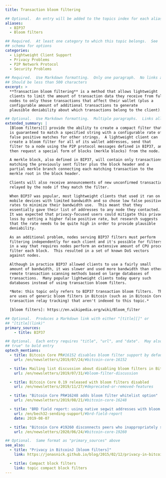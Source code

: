 ```yaml
---
title: Transaction bloom filtering

## Optional.  An entry will be added to the topics index for each alias
aliases:
  - BIP37
  - Bloom filters

## Required.  At least one category to which this topic belongs.  See
## schema for options
categories:
  - Lightweight Client Support
  - Privacy Problems
  - P2P Network Protocol
  - Security Problems

## Required.  Use Markdown formatting.  Only one paragraph.  No links allowed.
## Should be less than 500 characters
excerpt: >
  **Transaction bloom filtering** is a method that allows lightweight
  clients to limit the amount of transaction data they receive from full
  nodes to only those transactions that affect their wallet (plus a
  configurable amount of additional transactions to generate
  plausible deniability about which transactions belong to the client).

## Optional.  Use Markdown formatting.  Multiple paragraphs.  Links allowed.
extended_summary: |
  [Bloom filters][] provide the ability to create a compact filter that
  is guaranteed to match a specified string with a configurable rate of
  false positive matches for other strings.  A lightweight client can
  create a bloom filter for all of its wallet addresses, send that
  filter to a node using the P2P protocol messages defined in BIP37, and
  then request a special form of blocks (merkle blocks) from the node.

  A merkle block, also defined in BIP37, will contain only transactions
  matching the previously sent filter plus the block header and a
  partial merkle branch connecting each matching transaction to the
  merkle root in the block header.

  Clients will also receive announcements of new unconfirmed transactions being
  relayed by the node if they match the filter.

  When BIP37 was popular, most lightweight clients that used it ran on
  mobile devices with limited bandwidth and so chose low false positive
  rates to minimize their bandwidth use.  This meant that they
  essentially gave their list of addresses to any node they contacted.
  It was expected that privacy-focused users could mitigate this privacy
  loss by setting a higher false positive rate, but research suggests
  that the rate needs to be quite high in order to provide plausible
  deniability.

  As an additional problem, nodes serving BIP37 filters must perform
  filtering independently for each client and it's possible for filters to be created
  in a way that requires nodes perform an extensive amount of CPU processing to
  filter each block.  This resulted in a set of known DoS vectors
  against nodes.

  Although in practice BIP37 allowed clients to use a fairly small
  amount of bandwidth, it was slower and used more bandwidth than other
  remote transaction scanning methods based on large databases of
  transactions.  Many popular lightweight clients today query such
  databases instead of using transaction bloom filters.

  *Note: this topic only refers to BIP37 transaction bloom filters.  There
  are uses of generic bloom filters in Bitcoin (such as in Bitcoin Core's
  transaction relay tracking) that aren't indexed to this topic.*

  [bloom filters]: https://en.wikipedia.org/wiki/Bloom_filter

## Optional.  Produces a Markdown link with either "[title][]" or
## "[title](link)"
primary_sources:
    - title: BIP37

## Optional.  Each entry requires "title", "url", and "date".  May also use "feature:
## true" to bold entry
optech_mentions:
  - title: Bitcoin Core PR#16152 disables bloom filter support by default
    url: /en/newsletters/2019/07/24/#bitcoin-core-16152

  - title: Mailing list discussion about disabling bloom filters in Bitcoin Core
    url: /en/newsletters/2019/07/31/#bloom-filter-discussion

  - title: Bitcoin Core 0.19 released with bloom filters disabled
    url: /en/newsletters/2019/11/27/#deprecated-or-removed-features

  - title: "Bitcoin Core PR#16248 adds bloom filter whitelist option"
    url: /en/newsletters/2019/08/21/#bitcoin-core-16248

  - title: "BRD field report: using native segwit addresses with bloom filters"
    url: /en/bech32-sending-support/#brd-field-report
    date: 2019-08-07

  - title: "Bitcoin Core #19260 disconnects peers who inappropriately send filterclear"
    url: /en/newsletters/2020/06/24/#bitcoin-core-19260

## Optional.  Same format as "primary_sources" above
see_also:
  - title: "Privacy in BitcoinJ [bloom filters]"
    link: https://jonasnick.github.io/blog/2015/02/12/privacy-in-bitcoinj/

  - title: Compact block filters
    link: topic compact block filters
---
```


